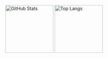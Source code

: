<img alt="GitHub Stats" height="150px"
     src="https://github-readme-stats.vercel.app/api?username=kenji-miyake&count_private=true&show_icons=true" />
<img alt="Top Langs" height="150px"
     src="https://github-readme-stats.vercel.app/api/top-langs/?username=kenji-miyake&layout=compact" />
